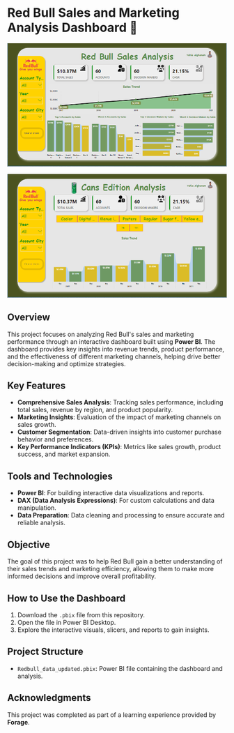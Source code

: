 # Red Bull Sales and Marketing Analysis Dashboard 🥤
![Dashboard Preview](https://github.com/yahiaalghanam/Red-Bull-Sales-Analysis/blob/59197498936fd887e829331a48290e8664041a77/images/Redbull%20Sales%20%20Analysis.PNG)

![Dashboard Preview](https://github.com/yahiaalghanam/Red-Bull-Sales-Analysis/blob/59197498936fd887e829331a48290e8664041a77/images/Cans%20Edition%20Analysis.PNG)
## Overview
This project focuses on analyzing Red Bull's sales and marketing performance through an interactive dashboard built using **Power BI**. The dashboard provides key insights into revenue trends, product performance, and the effectiveness of different marketing channels, helping drive better decision-making and optimize strategies.

## Key Features
- **Comprehensive Sales Analysis**: Tracking sales performance, including total sales, revenue by region, and product popularity.
- **Marketing Insights**: Evaluation of the impact of marketing channels on sales growth.
- **Customer Segmentation**: Data-driven insights into customer purchase behavior and preferences.
- **Key Performance Indicators (KPIs)**: Metrics like sales growth, product success, and market expansion.

## Tools and Technologies
- **Power BI**: For building interactive data visualizations and reports.
- **DAX (Data Analysis Expressions)**: For custom calculations and data manipulation.
- **Data Preparation**: Data cleaning and processing to ensure accurate and reliable analysis.

## Objective
The goal of this project was to help Red Bull gain a better understanding of their sales trends and marketing efficiency, allowing them to make more informed decisions and improve overall profitability.

## How to Use the Dashboard
1. Download the `.pbix` file from this repository.
2. Open the file in Power BI Desktop.
3. Explore the interactive visuals, slicers, and reports to gain insights.

## Project Structure
- `Redbull_data_updated.pbix`: Power BI file containing the dashboard and analysis.

## Acknowledgments
This project was completed as part of a learning experience provided by **Forage**.







